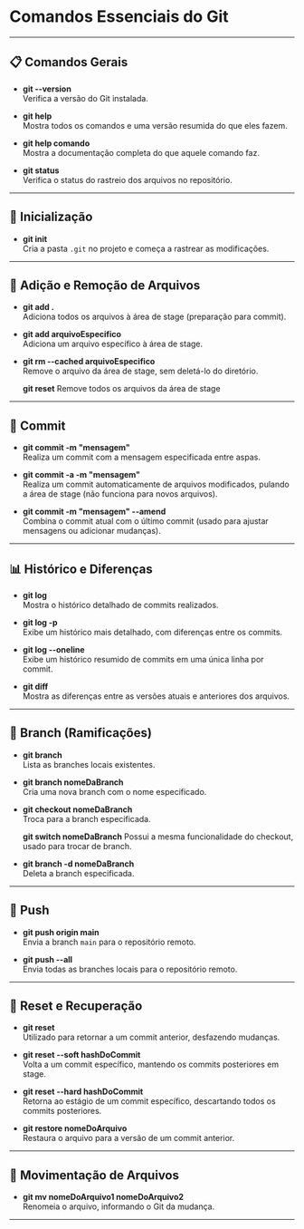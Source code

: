 # Comandos Essenciais do Git

---

## 📋 Comandos Gerais

- **git --version**  
  Verifica a versão do Git instalada.

- **git help**  
  Mostra todos os comandos e uma versão resumida do que eles fazem.

- **git help comando**  
  Mostra a documentação completa do que aquele comando faz.

- **git status**  
  Verifica o status do rastreio dos arquivos no repositório.

---

## 🔄 Inicialização 

- **git init**  
  Cria a pasta `.git` no projeto e começa a rastrear as modificações.

---

## 📝 Adição e Remoção de Arquivos

- **git add .**  
  Adiciona todos os arquivos à área de stage (preparação para commit).

- **git add arquivoEspecifico**  
  Adiciona um arquivo específico à área de stage.

- **git rm --cached arquivoEspecifico**  
  Remove o arquivo da área de stage, sem deletá-lo do diretório.

  **git reset**
  Remove todos os arquivos da área de stage

---

## 🔄 Commit

- **git commit -m "mensagem"**  
  Realiza um commit com a mensagem especificada entre aspas.

- **git commit -a -m "mensagem"**  
  Realiza um commit automaticamente de arquivos modificados, pulando a área de stage (não funciona para novos arquivos).

- **git commit -m "mensagem" --amend**  
  Combina o commit atual com o último commit (usado para ajustar mensagens ou adicionar mudanças).

---

## 📊 Histórico e Diferenças

- **git log**  
  Mostra o histórico detalhado de commits realizados.

- **git log -p**  
  Exibe um histórico mais detalhado, com diferenças entre os commits.

- **git log --oneline**  
  Exibe um histórico resumido de commits em uma única linha por commit.

- **git diff**  
  Mostra as diferenças entre as versões atuais e anteriores dos arquivos.

---

## 🔄 Branch (Ramificações)

- **git branch**  
  Lista as branches locais existentes.

- **git branch nomeDaBranch**  
  Cria uma nova branch com o nome especificado.

- **git checkout nomeDaBranch**  
  Troca para a branch especificada.

  **git switch nomeDaBranch**
  Possui a mesma funcionalidade do checkout, usado para trocar de branch.

- **git branch -d nomeDaBranch**  
  Deleta a branch especificada.

---

## 🚀 Push

- **git push origin main**  
  Envia a branch `main` para o repositório remoto.

- **git push --all**  
  Envia todas as branches locais para o repositório remoto.

---

## 🔄 Reset e Recuperação

- **git reset**  
  Utilizado para retornar a um commit anterior, desfazendo mudanças.

- **git reset --soft hashDoCommit**  
  Volta a um commit específico, mantendo os commits posteriores em stage.

- **git reset --hard hashDoCommit**  
  Retorna ao estágio de um commit específico, descartando todos os commits posteriores.

- **git restore nomeDoArquivo**  
  Restaura o arquivo para a versão de um commit anterior.

---

## 📂 Movimentação de Arquivos

- **git mv nomeDoArquivo1 nomeDoArquivo2**  
  Renomeia o arquivo, informando o Git da mudança.

---
